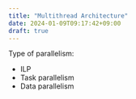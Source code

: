 ```yaml
---
title: "Multithread Architecture"
date: 2024-01-09T09:17:42+09:00
draft: true
---
```


Type of parallelism:

- ILP
- Task parallelism
- Data parallelism
